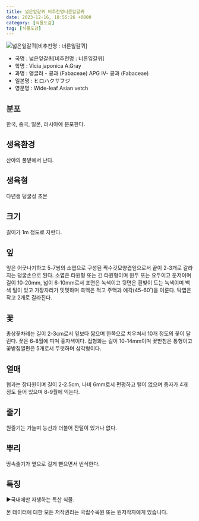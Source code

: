 ```yaml
---
title: 넓은잎갈퀴_비추천명너른잎갈퀴
date: 2023-12-16, 18:55:26 +0800
category: [식물도감]
tag: [식물도감]
---
```




![넓은잎갈퀴[비추천명 : 너른잎갈퀴]](http://www.nature.go.kr/fileUpload/plants/basic/Leguminosae/Vicia/12345/1_th2.JPG)
- 국명 : 넓은잎갈퀴[비추천명 : 너른잎갈퀴]
- 학명 : Vicia japonica A.Gray
- 과명 : 앵글러 - 콩과 (Fabaceae) APG Ⅳ- 콩과 (Fabaceae)
- 일본명 : ヒロハクサフジ
- 영문명 : Wide-leaf Asian vetch


## 분포
한국, 중국, 일본, 러시아에 분포한다.
## 생육환경
산야의 풀밭에서 난다.
## 생육형
다년생 덩굴성 초본
## 크기
길이가 1m 정도로 자란다.
## 잎
잎은 어긋나기하고 5-7쌍의 소엽으로 구성된 짝수깃모양겹잎으로서 끝이 2-3개로 갈라지는 덩굴손으로 된다. 소엽은 타원형 또는 긴 타원형이며 원두 또는 요두이고 둔저이며 길이 10-20mm, 넓이 6-10mm로서 표면은 녹색이고 뒷면은 흰빛이 도는 녹색이며 백색 털이 있고 가장자리가 밋밋하며 측맥은 적고 주맥과 예각(45-60˚)을 이룬다. 탁엽은 작고 2개로 갈라진다.
## 꽃
총상꽃차례는 길이 2-3cm로서 잎보다 짧으며 한쪽으로 치우쳐서 10개 정도의 꽃이 달린다. 꽃은 6-8월에 피며 홍자색이다. 접형화는 길이 10-14mm이며 꽃받침은 통형이고 꽃받침열편은 5개로서 뚜렷하며 삼각형이다.
## 열매
협과는 장타원이며 길이 2-2.5cm, 나비 6mm로서 편평하고 털이 없으며 종자가 4개 정도 들어 있으며 8-9월에 익는다.
## 줄기
원줄기는 가늘며 능선과 더불어 잔털이 있거나 없다.
## 뿌리
땅속줄기가 옆으로 길게 뻗으면서 번식한다.
## 특징
▶국내에만 자생하는 특산 식물.






본 데이터에 대한 모든 저작권리는 국립수목원 또는 원저작자에게 있습니다.
